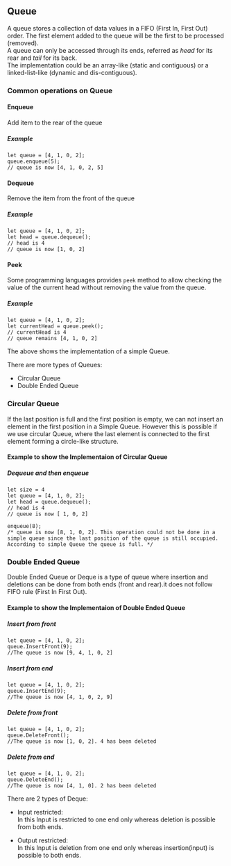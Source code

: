 ## Queue
A queue stores a collection of data values in a FIFO (First In, First Out) order. The first element added to the queue will be the first to be processed (removed).\
A queue can only be accessed through its ends, referred as _head_ for its rear and _tail_ for its back.\
The implementation could be an array-like (static and contiguous) or a linked-list-like (dynamic and dis-contiguous).
### Common operations on Queue
#### Enqueue
Add item to the rear of the queue
##### Example
```
let queue = [4, 1, 0, 2];
queue.enqueue(5);
// queue is now [4, 1, 0, 2, 5]
```
#### Dequeue
Remove the item from the front of the queue
##### Example

```
let queue = [4, 1, 0, 2];
let head = queue.dequeue();
// head is 4
// queue is now [1, 0, 2]
```
#### Peek
Some programming languages provides `peek` method to allow checking the value of the current head without removing the value from the queue.
##### Example

```
let queue = [4, 1, 0, 2];
let currentHead = queue.peek();
// currentHead is 4
// queue remains [4, 1, 0, 2]
```

The above shows the implementation of a simple Queue.

There are more types of Queues: 
- Circular Queue
- Double Ended Queue

### Circular Queue

If the last position is full and the first position is empty, we can not insert an element in the first position in a Simple Queue. However this is possible if we use circular Queue, where the last element is connected to the first element forming a circle-like structure.

#### Example to show the Implementaion of Circular Queue

##### Dequeue and then enqueue
```
let size = 4
let queue = [4, 1, 0, 2];
let head = queue.dequeue();
// head is 4
// queue is now [ 1, 0, 2]

enqueue(8);
/* queue is now [8, 1, 0, 2]. This operation could not be done in a simple queue since the last position of the queue is still occupied. According to simple Queue the queue is full. */

```

### Double Ended Queue

Double Ended Queue or Deque is a type of queue where insertion and deletions can be done from both ends (front and rear).it does not follow FIFO rule (First In First Out).

#### Example to show the Implementaion of Double Ended Queue

##### Insert from front

```
let queue = [4, 1, 0, 2];
queue.InsertFront(9);
//The queue is now [9, 4, 1, 0, 2]
```
##### Insert from end

```
let queue = [4, 1, 0, 2];
queue.InsertEnd(9);
//The queue is now [4, 1, 0, 2, 9]
```
##### Delete from front

```
let queue = [4, 1, 0, 2];
queue.DeleteFront();
//The queue is now [1, 0, 2]. 4 has been deleted
```
##### Delete from end

```
let queue = [4, 1, 0, 2];
queue.DeleteEnd();
//The queue is now [4, 1, 0]. 2 has been deleted
```


There are 2 types of Deque:

* Input restricted:  
In this Input is restricted to one end only whereas deletion is possible from both ends.

* Output restricted:  
In this Input is deletion from one end only whereas insertion(input) is possible to both ends.

